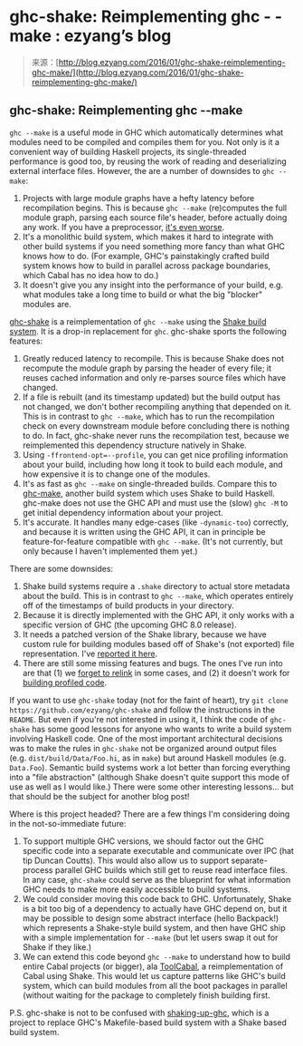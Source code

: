 <!--yml
category: 未分类
date: 2024-07-01 18:17:06
-->

# ghc-shake: Reimplementing ghc - -make : ezyang’s blog

> 来源：[http://blog.ezyang.com/2016/01/ghc-shake-reimplementing-ghc-make/](http://blog.ezyang.com/2016/01/ghc-shake-reimplementing-ghc-make/)

## ghc-shake: Reimplementing ghc -​-make

`ghc --make` is a useful mode in GHC which automatically determines what modules need to be compiled and compiles them for you. Not only is it a convenient way of building Haskell projects, its single-threaded performance is good too, by reusing the work of reading and deserializing external interface files. However, the are a number of downsides to `ghc --make`:

1.  Projects with large module graphs have a hefty latency before recompilation begins. This is because `ghc --make` (re)computes the full module graph, parsing each source file's header, before actually doing any work. If you have a preprocessor, [it's even worse](https://ghc.haskell.org/trac/ghc/ticket/1290).
2.  It's a monolithic build system, which makes it hard to integrate with other build systems if you need something more fancy than what GHC knows how to do. (For example, GHC's painstakingly crafted build system knows how to build in parallel across package boundaries, which Cabal has no idea how to do.)
3.  It doesn't give you any insight into the performance of your build, e.g. what modules take a long time to build or what the big "blocker" modules are.

[ghc-shake](https://github.com/ezyang/ghc-shake) is a reimplementation of `ghc --make` using the [Shake build system](http://shakebuild.com/). It is a drop-in replacement for `ghc`. ghc-shake sports the following features:

1.  Greatly reduced latency to recompile. This is because Shake does not recompute the module graph by parsing the header of every file; it reuses cached information and only re-parses source files which have changed.
2.  If a file is rebuilt (and its timestamp updated) but the build output has not changed, we don't bother recompiling anything that depended on it. This is in contrast to `ghc --make`, which has to run the recompilation check on every downstream module before concluding there is nothing to do. In fact, ghc-shake never runs the recompilation test, because we reimplemented this dependency structure natively in Shake.
3.  Using `-ffrontend-opt=--profile`, you can get nice profiling information about your build, including how long it took to build each module, and how expensive it is to change one of the modules.
4.  It's as fast as `ghc --make` on single-threaded builds. Compare this to [ghc-make](https://github.com/ndmitchell/ghc-make), another build system which uses Shake to build Haskell. ghc-make does not use the GHC API and must use the (slow) `ghc -M` to get initial dependency information about your project.
5.  It's accurate. It handles many edge-cases (like `-dynamic-too`) correctly, and because it is written using the GHC API, it can in principle be feature-for-feature compatible with `ghc --make`. (It's not currently, but only because I haven't implemented them yet.)

There are some downsides:

1.  Shake build systems require a `.shake` directory to actual store metadata about the build. This is in contrast to `ghc --make`, which operates entirely off of the timestamps of build products in your directory.
2.  Because it is directly implemented with the GHC API, it only works with a specific version of GHC (the upcoming GHC 8.0 release).
3.  It needs a patched version of the Shake library, because we have custom rule for building modules based off of Shake's (not exported) file representation. I've [reported it here](https://github.com/ndmitchell/shake/issues/388).
4.  There are still some missing features and bugs. The ones I've run into are that (1) we [forget to relink](https://ghc.haskell.org/trac/ghc/ticket/10161) in some cases, and (2) it doesn't work for [building profiled code](https://ghc.haskell.org/trac/ghc/ticket/11293).

If you want to use `ghc-shake` today (not for the faint of heart), try `git clone https://github.com/ezyang/ghc-shake` and follow the instructions in the `README`. But even if you're not interested in using it, I think the code of `ghc-shake` has some good lessons for anyone who wants to write a build system involving Haskell code. One of the most important architectural decisions was to make the rules in `ghc-shake` not be organized around output files (e.g. `dist/build/Data/Foo.hi`, as in `make`) but around Haskell modules (e.g. `Data.Foo`). Semantic build systems work a lot better than forcing everything into a "file abstraction" (although Shake doesn't quite support this mode of use as well as I would like.) There were some other interesting lessons... but that should be the subject for another blog post!

Where is this project headed? There are a few things I'm considering doing in the not-so-immediate future:

1.  To support multiple GHC versions, we should factor out the GHC specific code into a separate executable and communicate over IPC (hat tip Duncan Coutts). This would also allow us to support separate-process parallel GHC builds which still get to reuse read interface files. In any case, `ghc-shake` could serve as the blueprint for what information GHC needs to make more easily accessible to build systems.
2.  We could consider moving this code back to GHC. Unfortunately, Shake is a bit too big of a dependency to actually have GHC depend on, but it may be possible to design some abstract interface (hello Backpack!) which represents a Shake-style build system, and then have GHC ship with a simple implementation for `--make` (but let users swap it out for Shake if they like.)
3.  We can extend this code beyond `ghc --make` to understand how to build entire Cabal projects (or bigger), ala [ToolCabal](https://github.com/TiborIntelSoft/ToolCabal), a reimplementation of Cabal using Shake. This would let us capture patterns like GHC's build system, which can build modules from all the boot packages in parallel (without waiting for the package to completely finish building first.

P.S. ghc-shake is not to be confused with [shaking-up-ghc](https://github.com/snowleopard/shaking-up-ghc), which is a project to replace GHC's Makefile-based build system with a Shake based build system.